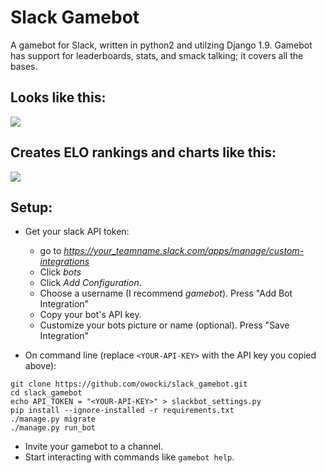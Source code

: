 # Slack Gamebot

A gamebot for Slack, written in python2 and utilzing Django
1.9. Gamebot has support for leaderboards, stats, and smack talking;
it covers all the bases.

## Looks like this:

<img src='https://raw.githubusercontent.com/owocki/slack_gamebot/examples/howto.gif' />

## Creates ELO rankings and charts like this:

<img src='http://bits.owocki.com/102w2P0J231M/Image%202016-03-30%20at%2010.13.30%20AM.png' />


## Setup:

- Get your slack API token:

    * go to *https://your_teamname.slack.com/apps/manage/custom-integrations*
    * Click *bots*
    * Click *Add Configuration*.
    * Choose a username (I recommend *gamebot*).  Press "Add Bot Integration" 
    * Copy your bot's API key.
    * Customize your bots picture or name (optional). Press "Save Integration"

- On command line (replace `<YOUR-API-KEY>` with the API key you copied above):

```
git clone https://github.com/owocki/slack_gamebot.git
cd slack_gamebot
echo API_TOKEN = "<YOUR-API-KEY>" > slackbot_settings.py
pip install --ignore-installed -r requirements.txt
./manage.py migrate
./manage.py run_bot
```
- Invite your gamebot to a channel.
- Start interacting with commands like `gamebot help`.


<!-- Google Analytics --> 
<img src='https://ga-beacon.appspot.com/UA-1014419-15/owocki/slack_gamebot' style='width:1px; height:1px;' >
